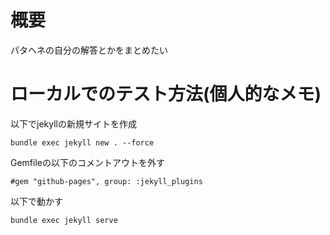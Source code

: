 # 概要
パタヘネの自分の解答とかをまとめたい
# ローカルでのテスト方法(個人的なメモ)
以下でjekyllの新規サイトを作成
```
bundle exec jekyll new . --force
```
Gemfileの以下のコメントアウトを外す
```
#gem "github-pages", group: :jekyll_plugins
```
以下で動かす
```
bundle exec jekyll serve
```